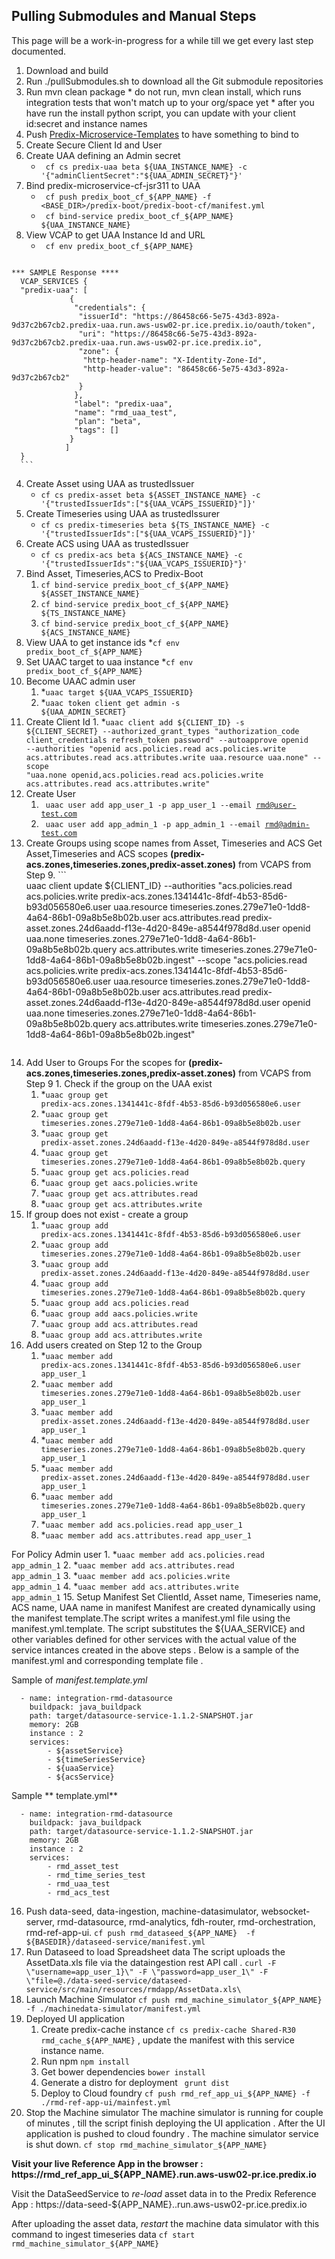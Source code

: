 ## Pulling Submodules and Manual Steps

This page will be a work-in-progress for a while till we get every last step documented.

1. Download and build
  2. Run ./pullSubmodules.sh to download all the Git submodule repositories
  1. Run mvn clean package
    * do not run, mvn clean install, which runs integration tests that won't match up to your org/space yet
    * after you have run the install python script, you can update with your client id:secret and instance names 
1. Push [Predix-Microservice-Templates](https://github.com/PredixDev/predix-rmd-ref-app/blob/master/docs/microcomponents.md#PredixMicroserviceTemplate) to have something to bind to
1. Create Secure Client Id and User
  1. Create UAA defining an Admin secret
      * <code> cf cs predix-uaa beta ${UAA_INSTANCE_NAME} -c '{"adminClientSecret":"${UAA_ADMIN_SECRET}"}' </code>
  2. Bind predix-microservice-cf-jsr311 to UAA
      * <code> cf push predix_boot_cf_${APP_NAME} -f <BASE_DIR>/predix-boot/predix-boot-cf/manifest.yml </code>
      * <code> cf bind-service predix_boot_cf_${APP_NAME} ${UAA_INSTANCE_NAME} </code> 
  3. View VCAP to get UAA Instance Id and URL
     * <code> cf env predix_boot_cf_${APP_NAME}</code>
      ```
    *** SAMPLE Response ****
      VCAP_SERVICES {
      "predix-uaa": [
                 {
                  "credentials": {
                   "issuerId": "https://86458c66-5e75-43d3-892a-9d37c2b67cb2.predix-uaa.run.aws-usw02-pr.ice.predix.io/oauth/token",
                   "uri": "https://86458c66-5e75-43d3-892a-9d37c2b67cb2.predix-uaa.run.aws-usw02-pr.ice.predix.io",
                   "zone": {
                    "http-header-name": "X-Identity-Zone-Id",
                    "http-header-value": "86458c66-5e75-43d3-892a-9d37c2b67cb2"
                   }
                  },
                  "label": "predix-uaa",
                  "name": "rmd_uaa_test",
                  "plan": "beta",
                  "tags": []
                 }
                ]
      }
      ```
  4. Create Asset using UAA as trustedIssuer
      * <code>cf cs predix-asset beta ${ASSET_INSTANCE_NAME} -c '{"trustedIssuerIds":["${UAA_VCAPS_ISSUERID}"]}'</code>
  5. Create Timeseries using UAA as trustedIssurer
      * <code>cf cs predix-timeseries beta ${TS_INSTANCE_NAME} -c '{"trustedIssuerIds":["${UAA_VCAPS_ISSUERID}"]}' </code> 
  6. Create ACS using UAA as trustedIssuer
      * <code>cf cs predix-acs beta ${ACS_INSTANCE_NAME} -c '{"trustedIssuerIds":"${UAA_VCAPS_ISSUERID}"}' </code> 
  7. Bind Asset, Timeseries,ACS to Predix-Boot
      1. <code>cf bind-service predix_boot_cf_${APP_NAME} ${ASSET_INSTANCE_NAME}</code>
      2. <code>cf bind-service predix_boot_cf_${APP_NAME} ${TS_INSTANCE_NAME}</code>
      3. <code>cf bind-service predix_boot_cf_${APP_NAME} ${ACS_INSTANCE_NAME}</code> 
  8. View UAA to get instance ids
      *<code>cf env predix_boot_cf_${APP_NAME}</code>
  9. Set UAAC target to uaa instance
      *<code>cf env predix_boot_cf_${APP_NAME}</code>
  10. Become UAAC admin user
      1. *<code>uaac target ${UAA_VCAPS_ISSUERID}</code>
      2. *<code>uaac token client get admin -s ${UAA_ADMIN_SECRET}</code>
  11. Create Client Id 
     1. *<code>uaac client add ${CLIENT_ID} -s ${CLIENT_SECRET} --authorized_grant_types "authorization_code client_credentials refresh_token password" --autoapprove openid --authorities "openid acs.policies.read acs.policies.write acs.attributes.read acs.attributes.write uaa.resource uaa.none" --scope "uaa.none openid,acs.policies.read acs.policies.write acs.attributes.read acs.attributes.write"</code>
  12. Create User
      1. <code> uaac user add app_user_1 -p app_user_1 --email rmd@user-test.com </code>
      2. <code> uaac user add app_admin_1 -p app_admin_1 --email rmd@admin-test.com</code>
  13. Create Groups using scope names from Asset, Timeseries and ACS
      Get Asset,Timeseries and ACS scopes **(predix-acs.zones,timeseries.zones,predix-asset.zones)** from VCAPS from Step 9.
    ```  
    uaac client update ${CLIENT_ID} --authorities "acs.policies.read acs.policies.write predix-acs.zones.1341441c-8fdf-4b53-85d6-b93d056580e6.user uaa.resource timeseries.zones.279e71e0-1dd8-4a64-86b1-09a8b5e8b02b.user acs.attributes.read predix-asset.zones.24d6aadd-f13e-4d20-849e-a8544f978d8d.user openid uaa.none timeseries.zones.279e71e0-1dd8-4a64-86b1-09a8b5e8b02b.query acs.attributes.write timeseries.zones.279e71e0-1dd8-4a64-86b1-09a8b5e8b02b.ingest" --scope "acs.policies.read acs.policies.write predix-acs.zones.1341441c-8fdf-4b53-85d6-b93d056580e6.user uaa.resource timeseries.zones.279e71e0-1dd8-4a64-86b1-09a8b5e8b02b.user acs.attributes.read predix-asset.zones.24d6aadd-f13e-4d20-849e-a8544f978d8d.user openid uaa.none timeseries.zones.279e71e0-1dd8-4a64-86b1-09a8b5e8b02b.query acs.attributes.write timeseries.zones.279e71e0-1dd8-4a64-86b1-09a8b5e8b02b.ingest"
      ```
  14. Add User to Groups
    For the scopes for **(predix-acs.zones,timeseries.zones,predix-asset.zones)** from VCAPS from Step 9
    1. Check if the group on the UAA exist
        1. *<code>uaac group get predix-acs.zones.1341441c-8fdf-4b53-85d6-b93d056580e6.user </code>
        2. *<code>uaac group get timeseries.zones.279e71e0-1dd8-4a64-86b1-09a8b5e8b02b.user </code>
        3. *<code>uaac group get predix-asset.zones.24d6aadd-f13e-4d20-849e-a8544f978d8d.user </code>
        4. *<code>uaac group get timeseries.zones.279e71e0-1dd8-4a64-86b1-09a8b5e8b02b.query </code>
        5. *<code>uaac group get acs.policies.read </code>
        6. *<code>uaac group get aacs.policies.write </code>
        7. *<code>uaac group get acs.attributes.read </code>
        8. *<code>uaac group get acs.attributes.write </code>
  2. If group does not exist - create a group
      1. *<code>uaac group add predix-acs.zones.1341441c-8fdf-4b53-85d6-b93d056580e6.user </code>
      2. *<code>uaac group add timeseries.zones.279e71e0-1dd8-4a64-86b1-09a8b5e8b02b.user </code>
      3. *<code>uaac group add predix-asset.zones.24d6aadd-f13e-4d20-849e-a8544f978d8d.user </code>
      4. *<code>uaac group add timeseries.zones.279e71e0-1dd8-4a64-86b1-09a8b5e8b02b.query </code> 
      5. *<code>uaac group add acs.policies.read </code>
      6. *<code>uaac group add aacs.policies.write </code>
      7. *<code>uaac group add acs.attributes.read </code>
      8. *<code>uaac group add acs.attributes.write </code>
  3. Add users created on Step 12  to the Group 
      1. *<code>uaac member add predix-acs.zones.1341441c-8fdf-4b53-85d6-b93d056580e6.user app_user_1</code>
      2. *<code>uaac member add timeseries.zones.279e71e0-1dd8-4a64-86b1-09a8b5e8b02b.user app_user_1</code>
      3. *<code>uaac member add predix-asset.zones.24d6aadd-f13e-4d20-849e-a8544f978d8d.user app_user_1</code>
      4. *<code>uaac member add timeseries.zones.279e71e0-1dd8-4a64-86b1-09a8b5e8b02b.query app_user_1</code> 
      5. *<code>uaac member add predix-asset.zones.24d6aadd-f13e-4d20-849e-a8544f978d8d.user app_user_1</code>
      6. *<code>uaac member add timeseries.zones.279e71e0-1dd8-4a64-86b1-09a8b5e8b02b.query app_user_1</code> 
      7. *<code>uaac member add acs.policies.read app_user_1</code>
      8. *<code>uaac member add acs.attributes.read app_user_1</code> 
      
For Policy Admin user
      1. *<code>uaac member add acs.policies.read app_admin_1</code>
      2. *<code>uaac member add acs.attributes.read app_admin_1</code>
      3. *<code>uaac member add acs.policies.write app_admin_1</code>
      4. *<code>uaac member add acs.attributes.write app_admin_1</code>
15. Setup Manifest 
   Set ClientId, Asset name, Timeseries name, ACS name, UAA name in manifest
      Manifest are created dynamically using the manifest template.The script writes a manifest.yml file using the manifest.yml.template. The script substitutes the ${UAA_SERVICE} and other variables defined for other services with the actual value of the service intances created in the above steps . Below is a sample of the manifest.yml and corresponding template file .

Sample of *manifest.template.yml* 
```applications:
  - name: integration-rmd-datasource
    buildpack: java_buildpack
    path: target/datasource-service-1.1.2-SNAPSHOT.jar
    memory: 2GB
    instance : 2
    services:
        - ${assetService}
        - ${timeSeriesService}
        - ${uaaService}
        - ${acsService} 
``` 
Sample ** template.yml**

``` applications:
  - name: integration-rmd-datasource
    buildpack: java_buildpack
    path: target/datasource-service-1.1.2-SNAPSHOT.jar
    memory: 2GB
    instance : 2
    services:
        - rmd_asset_test
        - rmd_time_series_test
        - rmd_uaa_test
        - rmd_acs_test 
```
  16. Push data-seed, data-ingestion, machine-datasimulator, websocket-server, rmd-datasource, rmd-analytics, fdh-router, rmd-orchestration, rmd-ref-app-ui.
    `cf push rmd_dataseed_${APP_NAME}  -f ${BASEDIR}/dataseed-service/manifest.yml`
17. Run Dataseed to load Spreadsheet data
  The script uploads the AssetData.xls file via the dataingestion rest API call .
      `curl -F \"username=app_user_1}\" -F \"password=app_user_1\" -F \"file=@./data-seed-service/dataseed-service/src/main/resources/rmdapp/AssetData.xls\`
18. Launch Machine Simulator 
      `cf push rmd_machine_simulator_${APP_NAME} -f ./machinedata-simulator/manifest.yml`
19. Deployed UI application 
     1. Create predix-cache instance `cf cs predix-cache Shared-R30 rmd_cache_${APP_NAME}` , update the manifest with this service instance name.
     2. Run npm  `npm install`
     3. Get bower dependencies `bower install`
     4. Generate a distro for deployment ` grunt dist`
     5. Deploy to Cloud foundry  `cf push rmd_ref_app_ui_${APP_NAME} -f ./rmd-ref-app-ui/mainfest.yml`
20. Stop the Machine simulator
      The machine simulator is running  for couple of minutes , till the script finish deploying the UI application . After the UI application is pushed to cloud foundry . The machine simulator service is shut down.
      `cf stop rmd_machine_simulator_${APP_NAME}`

**Visit your live Reference App in the browser : https://rmd_ref_app_ui_${APP_NAME}.run.aws-usw02-pr.ice.predix.io**

Visit the DataSeedService to *re-load* asset data in to the Predix Reference App : https://data-seed-${APP_NAME}..run.aws-usw02-pr.ice.predix.io

After uploading the asset data, *restart* the machine data simulator with this command to ingest timeseries data `cf start rmd_machine_simulator_${APP_NAME}`



